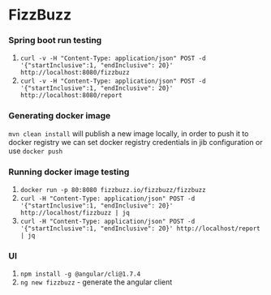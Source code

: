 # FizzBuzz

### Spring boot run testing
1. `curl -v -H "Content-Type: application/json" POST -d '{"startInclusive":1, "endInclusive": 20}' http://localhost:8080/fizzbuzz`
1. `curl -v -H "Content-Type: application/json" POST -d '{"startInclusive":1, "endInclusive": 20}' http://localhost:8080/report`

### Generating docker image
`mvn clean install` will publish a new image locally, in order to push it to docker registry we can set docker registry credentials
in jib configuration or use `docker push`

### Running docker image testing
1. `docker run -p 80:8080 fizzbuzz.io/fizzbuzz/fizzbuzz`
1. `curl -H "Content-Type: application/json" POST -d '{"startInclusive":1, "endInclusive": 20}' http://localhost/fizzbuzz | jq`
1. `curl -H "Content-Type: application/json" POST -d '{"startInclusive":1, "endInclusive": 20}' http://localhost/report | jq`

### UI
1. `npm install -g @angular/cli@1.7.4`
1. `ng new fizzbuzz` - generate the angular client
